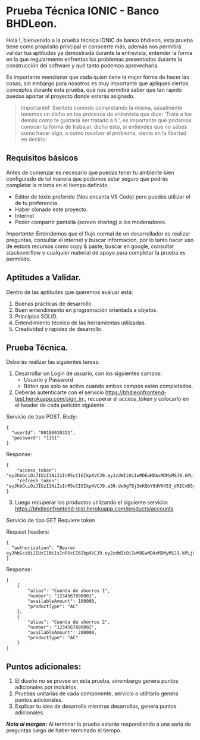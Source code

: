 # Prueba Técnica IONIC  - Banco BHDLeon.

Hola !, bienvenido a la prueba técnica IONIC de banco bhdleon, esta prueba tiene como propósito principal el conocerte más, además nos permitirá validar tus aptitudes ya demostrada durante la entrevista, entender la forma en la que regularmente enfrentas los problemas presentados durante la construcción del software y qué tanto podemos aprovecharla.

Es importante mencionar que cada quien tiene la mejor forma de hacer las cosas, sin embargo para nosotros es muy importante que apliques ciertos conceptos durante esta prueba, que nos permitirá saber que tan rapido puedas aportar al proyecto donde estarás asignado.

> Importante!: Sientete comodo completando la misma, usualmente tenemos un dicho en los procesos de entrevista que dice: 'Trata a los demás como te gustaria ser tratado a ti.', es importante que podamos conocer tu forma de trabajar, dicho esto, si entiendes que no sabes como hacer algo, o como resolver el problema, siente en la libertad en decirlo.


## Requisitos básicos

Antes de comenzar es necesario que puedas tener tu ambiente bien configurado de tal manera que podamos estar seguro que podrás completar la misma en el tiempo definido.

- Editor de texto preferido (Nos encanta VS Code) pero puedes utilizar el de tu preferencia.
- Haber clonado este proyecto.
- Internet
- Poder compartir pantalla (screen sharing) a los moderadores.

*Importante*: Entendemos que el flujo normal de un desarrollador es realizar preguntas, consultar el internet y buscar informacion, por lo tanto hacer uso de estods recursos como copy & paste, buscar en google, consultar stackoverflow o cualquier material de apoyo para completar la prueba es permitido.

## Aptitudes a Validar.

Dentro de las aptitudes que queremos evaluar está:

1. Buenas prácticas de desarrollo.
2. Buen entendimiento en programación orientada a objetos.
3. Principios SOLID.
4. Entendimiento técnico de las herramientas utilizadas.
5. Creatividad y rapidez de desarrollo.


## Prueba Técnica.

Deberás realizar las siguientes tareas:

1. Desarrollar un Login de usuario, con los siguientes campos: 
      - Usuario y Password 
      - Bóton que solo se active cuando ambos campos estén completados.
2. Deberás autenticarte con el servicio https://bhdleonfrontend-test.herokuapp.com/sign_in:, recuperar el access_token y colocarlo en el header de cada petición siguiente.

Servicio de tipo POST.
Body:
```
{
  "userId": "00100010321",
  "password": "1111"
}
```

Response:

```
{
    "access_token": "eyJhbGciOiJIUzI1NiIsInR5cCI6IkpXVCJ9.eyJzdWIiOiIwMDEwMDAxMDMyMSJ9.kPLjCmPJaw8ja",
    "refresh_token": "eyJhbGciOiJIUzI1NiIsInR5cCI6IkpXVCJ9.e30.dw8gT8j5mKQbY8dVK453_dRICvBSg2oAQYFfzO1rpoY"
}
```

3. Luego recuperar los productos utilizando el siguiente servicio: https://bhdleonfrontend-test.herokuapp.com/products/accounts

Servicio de tipo GET
Requiere token

Request headers:

```
{
  “authorization”: “Bearer eyJhbGciOiJIUzI1NiIsInR5cCI6IkpXVCJ9.eyJzdWIiOiIwMDEwMDAxMDMyMSJ9.kPLjCmPJaw8j”
}
```

Response:

```
[
    {
        "alias": "Cuenta de ahorros 1",
        "number": "1234567890001",
        "availableAmount": 100000,
        "productType": "AC"
    },
    {
        "alias": "Cuenta de ahorros 2",
        "number": "1234567890002",
        "availableAmount": 200000,
        "productType": "AC"
    }
]
```

## Puntos adicionales:

1. El diseño no se provee en esta prueba, sinembargo genera puntos adicionales por incluirlos.
2. Pruebas unitarias de cada componente, servicio o utilitario genera puntos adicionales.
3. Explicar tu idea de desarrollo mientras desarrollas, genera puntos adicionales.

***Nota al margen:*** Al terminar la prueba estarás respondiendo a una seria de preguntas  luego de haber terminado el tiempo.
